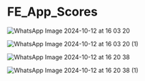 # FE_App_Scores

![WhatsApp Image 2024-10-12 at 16 03 20](https://github.com/user-attachments/assets/57e5b6b7-124f-4056-8d83-ac90bbec62a3)

![WhatsApp Image 2024-10-12 at 16 03 20 (1)](https://github.com/user-attachments/assets/e1c0a4a9-af06-43b6-b967-3c9e21381bf8)

![WhatsApp Image 2024-10-12 at 16 20 38](https://github.com/user-attachments/assets/fa3549fd-76a8-4e23-a75a-3bc72b2a49ae)

![WhatsApp Image 2024-10-12 at 16 20 38 (1)](https://github.com/user-attachments/assets/1fbf7fed-24e0-43c2-a8ed-e1e205ad1d98)
